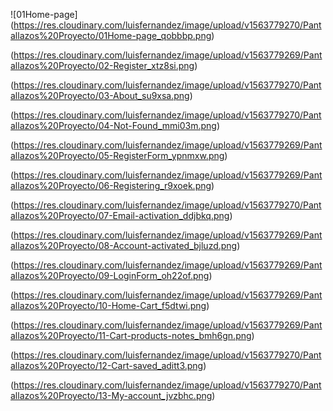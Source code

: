 ![01Home-page]
(https://res.cloudinary.com/luisfernandez/image/upload/v1563779270/Pantallazos%20Proyecto/01Home-page_qobbbp.png)

(https://res.cloudinary.com/luisfernandez/image/upload/v1563779269/Pantallazos%20Proyecto/02-Register_xtz8si.png)

(https://res.cloudinary.com/luisfernandez/image/upload/v1563779270/Pantallazos%20Proyecto/03-About_su9xsa.png)

(https://res.cloudinary.com/luisfernandez/image/upload/v1563779270/Pantallazos%20Proyecto/04-Not-Found_mmi03m.png)

(https://res.cloudinary.com/luisfernandez/image/upload/v1563779269/Pantallazos%20Proyecto/05-RegisterForm_ypnmxw.png)

(https://res.cloudinary.com/luisfernandez/image/upload/v1563779269/Pantallazos%20Proyecto/06-Registering_r9xoek.png)

(https://res.cloudinary.com/luisfernandez/image/upload/v1563779270/Pantallazos%20Proyecto/07-Email-activation_ddjbkq.png)

(https://res.cloudinary.com/luisfernandez/image/upload/v1563779269/Pantallazos%20Proyecto/08-Account-activated_bjluzd.png)

(https://res.cloudinary.com/luisfernandez/image/upload/v1563779269/Pantallazos%20Proyecto/09-LoginForm_oh22of.png)

(https://res.cloudinary.com/luisfernandez/image/upload/v1563779269/Pantallazos%20Proyecto/10-Home-Cart_f5dtwi.png)

(https://res.cloudinary.com/luisfernandez/image/upload/v1563779269/Pantallazos%20Proyecto/11-Cart-products-notes_bmh6gn.png)

(https://res.cloudinary.com/luisfernandez/image/upload/v1563779270/Pantallazos%20Proyecto/12-Cart-saved_aditt3.png)

(https://res.cloudinary.com/luisfernandez/image/upload/v1563779270/Pantallazos%20Proyecto/13-My-account_jvzbhc.png)

